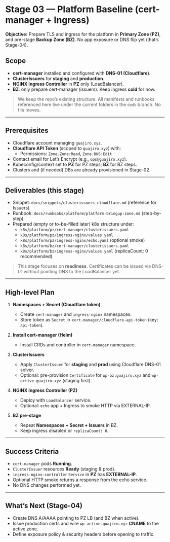 # Stage 03 — Platform Baseline (cert-manager + Ingress)

**Objective:** Prepare TLS and ingress for the platform in **Primary Zone (PZ)**, and pre-stage **Backup Zone (BZ)**. No app exposure or DNS flip yet (that’s Stage-04).

## Scope
- **cert-manager** installed and configured with **DNS-01 (Cloudflare)**.
- **ClusterIssuers** for **staging** and **production**.
- **NGINX Ingress Controller** in **PZ** only (LoadBalancer).
- **BZ**: only prepare cert-manager (issuers). Keep ingress **cold** for now.

> We keep the repo’s existing structure. All manifests and runbooks referenced here live under the current folders in the `dodb` branch. No file moves.

---

## Prerequisites
- Cloudflare account managing `guajiro.xyz`.
- **Cloudflare API Token** (scoped to `guajiro.xyz`) with:
  - Permissions: `Zone.Zone:Read`, `Zone.DNS:Edit`
- Contact email for Let’s Encrypt (e.g., `ops@guajiro.xyz`).
- Kubeconfig/context set to **PZ** for PZ steps; **BZ** for BZ steps.
- Clusters and (if needed) DBs are already provisioned in Stage-02.

---

## Deliverables (this stage)
- Snippet: `docs/snippets/clusterissuers-cloudflare.md` (reference for Issuers)
- Runbook: `docs/runbooks/platform/platform-bringup-zone.md` (step-by-step)
- Prepared (empty or to-be-filled later) k8s structure under:
  - `k8s/platform/pz/cert-manager/clusterissuers.yaml`
  - `k8s/platform/pz/ingress-nginx/values.yaml`
  - `k8s/platform/pz/ingress-nginx/echo.yaml` (optional smoke)
  - `k8s/platform/bz/cert-manager/clusterissuers.yaml`
  - `k8s/platform/bz/ingress-nginx/values.yaml` (replicaCount: 0 recommended)

> This stage focuses on **readiness**. Certificates can be issued via DNS-01 without pointing DNS to the LoadBalancer yet.

---

## High-level Plan

1) **Namespaces + Secret (Cloudflare token)**  
   - Create `cert-manager` and `ingress-nginx` namespaces.  
   - Store token as `Secret` → `cert-manager/cloudflare-api-token` (key: `api-token`).

2) **Install cert-manager (Helm)**  
   - Install CRDs and controller in `cert-manager` namespace.

3) **ClusterIssuers**  
   - Apply `ClusterIssuer` for **staging** and **prod** using Cloudflare DNS-01 solver.  
   - Optional: pre-provision `Certificate` for `wp-pz.guajiro.xyz` and `wp-active.guajiro.xyz` (staging first).

4) **NGINX Ingress Controller (PZ)**  
   - Deploy with `LoadBalancer` service.
   - Optional: `echo` app + Ingress to smoke HTTP via EXTERNAL-IP.

5) **BZ pre-stage**  
   - Repeat **Namespaces + Secret + Issuers** in BZ.  
   - Keep ingress disabled or `replicaCount: 0`.

---

## Success Criteria
- `cert-manager` pods **Running**.
- `ClusterIssuer` resources **Ready** (staging & prod).
- `ingress-nginx-controller` `Service` in **PZ** has **EXTERNAL-IP**.
- Optional HTTP smoke returns a response from the echo service.
- No DNS changes performed yet.

---

## What’s Next (Stage-04)
- Create DNS A/AAAA pointing to PZ LB (and BZ when active).  
- Issue production certs and wire `wp-active.guajiro.xyz` **CNAME** to the active zone.
- Define exposure policy & security headers before opening to traffic.
